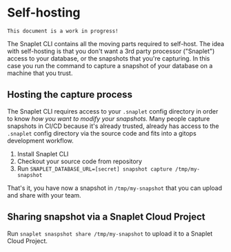 # Self-hosting

`This document is a work in progress!`

The Snaplet CLI contains all the moving parts required to self-host.
The idea with self-hosting is that you don't want a 3rd party processor ("Snaplet") access to your database, or the snapshots that you're capturing.
In this case you run the command to capture a snapshot of your database on a machine that you trust.

## Hosting the capture process

The Snaplet CLI requires access to your `.snaplet` config directory in order to know _how you want to modify your snapshots._
Many people capture snapshots in CI/CD because it's already trusted, already has access to the `.snaplet` config directory via the source code and fits into a gitops development workflow.

1. Install Snaplet CLI
2. Checkout your source code from repository
3. Run `SNAPLET_DATABASE_URL=[secret] snapshot capture /tmp/my-snapshot` 

That's it, you have now a snapshot in `/tmp/my-snapshot` that you can upload and share with your team.

## Sharing snapshot via a Snaplet Cloud Project

Run `snaplet snaspshot share /tmp/my-snapshot` to upload it to a Snaplet Cloud Project.
